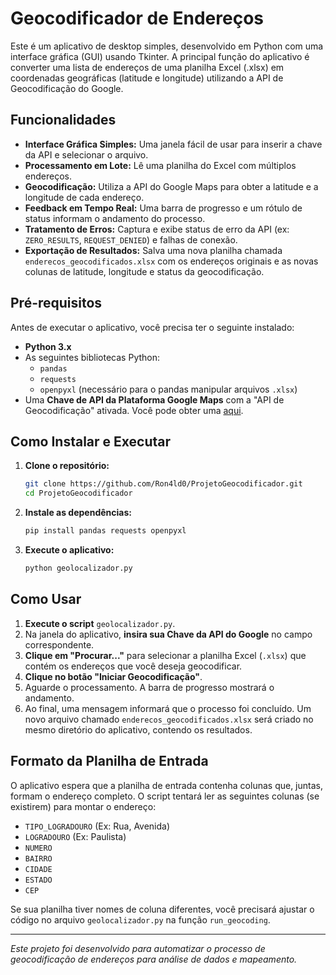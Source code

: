 # Geocodificador de Endereços

Este é um aplicativo de desktop simples, desenvolvido em Python com uma interface gráfica (GUI) usando Tkinter. A principal função do aplicativo é converter uma lista de endereços de uma planilha Excel (.xlsx) em coordenadas geográficas (latitude e longitude) utilizando a API de Geocodificação do Google.

## Funcionalidades

- **Interface Gráfica Simples:** Uma janela fácil de usar para inserir a chave da API e selecionar o arquivo.
- **Processamento em Lote:** Lê uma planilha do Excel com múltiplos endereços.
- **Geocodificação:** Utiliza a API do Google Maps para obter a latitude e a longitude de cada endereço.
- **Feedback em Tempo Real:** Uma barra de progresso e um rótulo de status informam o andamento do processo.
- **Tratamento de Erros:** Captura e exibe status de erro da API (ex: `ZERO_RESULTS`, `REQUEST_DENIED`) e falhas de conexão.
- **Exportação de Resultados:** Salva uma nova planilha chamada `enderecos_geocodificados.xlsx` com os endereços originais e as novas colunas de latitude, longitude e status da geocodificação.

## Pré-requisitos

Antes de executar o aplicativo, você precisa ter o seguinte instalado:

- **Python 3.x**
- As seguintes bibliotecas Python:
  - `pandas`
  - `requests`
  - `openpyxl` (necessário para o pandas manipular arquivos `.xlsx`)
- Uma **Chave de API da Plataforma Google Maps** com a "API de Geocodificação" ativada. Você pode obter uma [aqui](https://developers.google.com/maps/documentation/geocoding/get-api-key).

## Como Instalar e Executar

1.  **Clone o repositório:**
    ```bash
    git clone https://github.com/Ron4ld0/ProjetoGeocodificador.git
    cd ProjetoGeocodificador
    ```

2.  **Instale as dependências:**
    ```bash
    pip install pandas requests openpyxl
    ```

3.  **Execute o aplicativo:**
    ```bash
    python geolocalizador.py
    ```

## Como Usar

1.  **Execute o script** `geolocalizador.py`.
2.  Na janela do aplicativo, **insira sua Chave da API do Google** no campo correspondente.
3.  **Clique em "Procurar..."** para selecionar a planilha Excel (`.xlsx`) que contém os endereços que você deseja geocodificar.
4.  **Clique no botão "Iniciar Geocodificação"**.
5.  Aguarde o processamento. A barra de progresso mostrará o andamento.
6.  Ao final, uma mensagem informará que o processo foi concluído. Um novo arquivo chamado `enderecos_geocodificados.xlsx` será criado no mesmo diretório do aplicativo, contendo os resultados.

## Formato da Planilha de Entrada

O aplicativo espera que a planilha de entrada contenha colunas que, juntas, formam o endereço completo. O script tentará ler as seguintes colunas (se existirem) para montar o endereço:

- `TIPO_LOGRADOURO` (Ex: Rua, Avenida)
- `LOGRADOURO` (Ex: Paulista)
- `NUMERO`
- `BAIRRO`
- `CIDADE`
- `ESTADO`
- `CEP`

Se sua planilha tiver nomes de coluna diferentes, você precisará ajustar o código no arquivo `geolocalizador.py` na função `run_geocoding`.

---
*Este projeto foi desenvolvido para automatizar o processo de geocodificação de endereços para análise de dados e mapeamento.*
